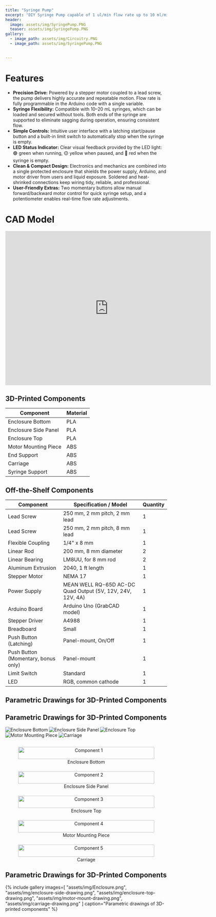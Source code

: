 ```yaml
---
title: "Syringe Pump"
excerpt: "DIY Syringe Pump capable of 1 ul/min flow rate up to 10 ml/min."
header:
  image: assets/img/SyringePump.PNG
  teaser: assets/img/SyringePump.PNG
gallery:
  - image_path: assets/img/Circuitry.PNG
  - image_path: assets/img/SyringePump.PNG

   
---
```


# Features

* **Precision Drive:** Powered by a stepper motor coupled to a lead screw, the pump delivers highly accurate and repeatable motion. Flow rate is fully programmable in the Arduino code with a single variable.
* **Syringe Flexibility:** Compatible with 10–20 mL syringes, which can be loaded and secured without tools. Both ends of the syringe are supported to eliminate sagging during operation, ensuring consistent flow.
* **Simple Controls:** Intuitive user interface with a latching start/pause button and a built-in limit switch to automatically stop when the syringe is empty.
* **LED Status Indicator:** Clear visual feedback provided by the LED light: 🟢 green when running, 🟡 yellow when paused, and 🔴 red when the syringe is empty.
* **Clean & Compact Design:** Electronics and mechanics are combined into a single protected enclosure that shields the power supply, Arduino, and motor driver from users and liquid exposure. Soldered and heat-shrinked connections keep wiring tidy, reliable, and professional.
* **User-Friendly Extras:** Two momentary buttons allow manual forward/backward motor control for quick syringe setup, and a potentiometer enables real-time flow rate adjustments.


# CAD Model
<iframe src="https://vanderbilt643.autodesk360.com/shares/public/SH286ddQT78850c0d8a408db1211465ff366?mode=embed" width="640" height="480" allowfullscreen="true" webkitallowfullscreen="true" mozallowfullscreen="true"  frameborder="0"></iframe>


## 3D-Printed Components

| Component             | Material |
|-----------------------|----------|
| Enclosure Bottom      | PLA      |
| Enclosure Side Panel  | PLA      |
| Enclosure Top         | PLA      |
| Motor Mounting Piece  | ABS      |
| End Support           | ABS      |
| Carriage              | ABS      |
| Syringe Support       | ABS      |


## Off-the-Shelf Components

| Component                                   | Specification / Model                                  | Quantity |
|---------------------------------------------|--------------------------------------------------------|----------|
| Lead Screw                                  | 250 mm, 2 mm pitch, 2 mm lead                          | 1        |
| Lead Screw                                  | 250 mm, 2 mm pitch, 8 mm lead                          | 1        |
| Flexible Coupling                           | 1/4" x 8 mm                                            | 1        |
| Linear Rod                                  | 200 mm, 8 mm diameter                                  | 2        |
| Linear Bearing                              | LM8UU, for 8 mm rod                                    | 2        |
| Aluminum Extrusion                          | 2040, 1 ft length                                      | 1        |
| Stepper Motor                               | NEMA 17                                                | 1        |
| Power Supply                                | MEAN WELL RQ-65D AC-DC Quad Output (5V, 12V, 24V, 12V, 4A) | 1        |
| Arduino Board                               | Arduino Uno (GrabCAD model)                            | 1        |
| Stepper Driver                              | A4988                                                  | 1        |
| Breadboard                                  | Small                                                  | 1        |
| Push Button (Latching)                      | Panel-mount, On/Off                                    | 1        |
| Push Button (Momentary, bonus only)         | Panel-mount                                            | 1        |
| Limit Switch                                | Standard                                               | 1        |
| LED                                         | RGB, common cathode                                    | 1        |

## Parametric Drawings for 3D-Printed Components

## Parametric Drawings for 3D-Printed Components

![Enclosure Bottom](assets/img/Enclosure.png)
![Enclosure Side Panel](assets/img/enclosure-side-drawing.png)
![Enclosure Top](assets/img/enclosure-top-drawing.png)
![Motor Mounting Piece](assets/img/motor-mount-drawing.png)
![Carriage](assets/img/carriage-drawing.png)


<div style="display:flex; flex-wrap: wrap; gap: 10px; justify-content: space-between;">

<figure style="flex: 1 1 180px; text-align:center;">
  <img src="assets/img/Enclosure.png" alt="Component 1" style="width:100%;">
  <figcaption>Enclosure Bottom</figcaption>
</figure>

<figure style="flex: 1 1 180px; text-align:center;">
  <img src="assets/img/enclosure-side-drawing.png" alt="Component 2" style="width:100%;">
  <figcaption>Enclosure Side Panel</figcaption>
</figure>

<figure style="flex: 1 1 180px; text-align:center;">
  <img src="assets/img/enclosure-top-drawing.png" alt="Component 3" style="width:100%;">
  <figcaption>Enclosure Top</figcaption>
</figure>

<figure style="flex: 1 1 180px; text-align:center;">
  <img src="assets/img/motor-mount-drawing.png" alt="Component 4" style="width:100%;">
  <figcaption>Motor Mounting Piece</figcaption>
</figure>

<figure style="flex: 1 1 180px; text-align:center;">
  <img src="assets/img/carriage-drawing.png" alt="Component 5" style="width:100%;">
  <figcaption>Carriage</figcaption>
</figure>

</div>

## Parametric Drawings for 3D-Printed Components

{% include gallery 
   images=[
     "assets/img/Enclosure.png",
     "assets/img/enclosure-side-drawing.png",
     "assets/img/enclosure-top-drawing.png",
     "assets/img/motor-mount-drawing.png",
     "assets/img/carriage-drawing.png"
   ] 
   caption="Parametric drawings of 3D-printed components" 
%}

